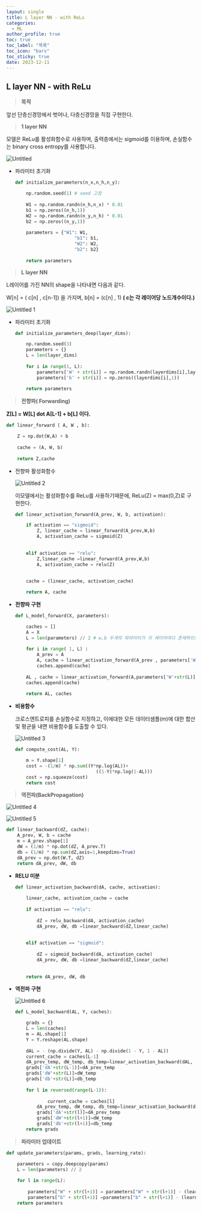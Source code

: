 ```yaml
---
layout: single
title: L layer NN - with ReLu
categories:
  - ML
author_profile: true
toc: true
toc_label: "목록"
toc_icon: "bars"
toc_sticky: true
date: 2023-12-11
---
```


## L layer NN - with ReLu

> **목적**
> 

앞선 단층신경망에서 벗어나, 다층신경망을 직접 구현한다.

> **1 layer NN**
> 

모델은 ReLu를 활성화함수로 사용하며, 출력층에서는 sigmoid를 이용하며, 손실함수는 binary cross entropy를 사용합니다.

![Untitled](https://github.com/Jongwon0280/Jongwon0280.github.io/assets/56438131/b5ea6582-229e-41f8-89ba-770fcaa5ce77)

- 파라미터 초기화
    
    ```python
    def initialize_parameters(n_x,n_h,n_y):
    
    	np.random.seed(1) # seed 고정
    	
    	W1 = np.random.randn(n_h,n_x) * 0.01
    	b1 = np.zeros((n_h,1))
    	W2 = np.random.randn(n_y,n_h) * 0.01
    	b2 = np.zeros((n_y,1))
    	
    	parameters = {"W1": W1,
    	                  "b1": b1,
    	                  "W2": W2,
    	                  "b2": b2}
    	    
    	return parameters
    
    ```
    

> **L layer NN**
> 

L레이어를 가진 NN의 shape을 나타내면 다음과 같다.

W[n] = ( c[n] , c[n-1]) 을 가지며, b[n] = (c[n] , 1) **( c는 각 레이어당 노드개수이다.)**

![Untitled 1](https://github.com/Jongwon0280/Jongwon0280.github.io/assets/56438131/27ea4e14-f232-4a43-ac28-b03ae7eea7f8)

- 파라미터 초기화
    
    ```python
    def initialize_parameters_deep(layer_dims):
    
    	np.random.seed(3)
    	parameters = {}
    	L = len(layer_dims)
    	
    	for i in range(1, L):
    		parameters['W' + str(i)] = np.random.randn(layerdims[i],layerdims[i-1]) * 0.01
    		parameters['b' + str(i)] = np.zeros((layerdims[i],1))
    	
    	return parameters
    ```
    

> **전향파( Forwarding)**
> 

**Z[L] = W[L] dot A[L-1] + b[L] 이다.**

```python
def linear_forward ( A, W , b):

	Z = np.dot(W,A) + b
	
	cache = (A, W, b)
	
	return Z,cache
```

- 전향파 활성화함수
    
    ![Untitled 2](https://github.com/Jongwon0280/Jongwon0280.github.io/assets/56438131/5b03e06b-328e-46b4-ba51-e500763fa4e6)
    
    이모델에서는 활성화함수를 ReLu를 사용하기때문에, ReLu(Z) = max(0,Z)로 구현한다.
    
    ```python
    def linear_activation_forward(A_prev, W, b, activation):
    
    	if activation == "sigmoid":
            Z, linear_cache = linear_forward(A_prev,W,b)
            A, activation_cache = sigmoid(Z)
            
        
        elif activation == "relu":
            Z,linear_cache =linear_forward(A_prev,W,b)
            A, activation_cache = relu(Z)
            
            
        cache = (linear_cache, activation_cache)
    
        return A, cache
    
    ```
    
- **전향파 구현**
    
    ```python
    def L_model_forward(X, parameters):
    
    	caches = []
    	A = X
    	L = len(parameters) // 2 # w,b 두개의 파라미터가 각 레이어마다 존재하므로 //2
    	
    	for i in range( 1, L) :
    		A_prev = A
    		A, cache = linear_activation_forward(A_prev , parameters['W' + str(i)],parameters['b' + str(i)],'relu')
    		caches.append(cache)
    	
    	AL , cache = linear_activation_forward(A,parameters['W'+str(L)],parameters['b' + str(L)],'sigmoid')
    	caches.append(cache)
    	
    	return AL, caches
    ```
    

- **비용함수**
    
    크로스엔트로피를 손실함수로 지정하고, 이에대한 모든 데이터샘플(m)에 대한 합산 및 평균을 내면 비용함수를 도출할 수 있다.
    
    ![Untitled 3](https://github.com/Jongwon0280/Jongwon0280.github.io/assets/56438131/4477a1fe-2008-497b-a555-57d720d4afa7)
    
    ```python
    def compute_cost(AL, Y):
    
    	m = Y.shape[1]
    	cost = -(1/m) * np.sum((Y*np.log(AL))+
    	                          ((1-Y)*np.log(1-AL)))
    	cost = np.squeeze(cost)
    	return cost
    ```
    

> **역전파(BackPropagation)**
> 

![Untitled 4](https://github.com/Jongwon0280/Jongwon0280.github.io/assets/56438131/f6169684-e443-4516-99eb-a7520ab61915)

![Untitled 5](https://github.com/Jongwon0280/Jongwon0280.github.io/assets/56438131/c3c86d47-0cdd-4a7b-b0df-91561cf33d95)

```python
def linear_backward(dZ, cache):
	A_prev, W, b = cache
	m = A_prev.shape[1]
	dW = (1/m) * np.dot(dZ, A_prev.T)
	db = (1/m) * np.sum(dZ,axis=1,keepdims=True)
	dA_prev = np.dot(W.T, dZ)
	return dA_prev, dW, db
```

- **RELU 미분**
    
    ```python
    def linear_activation_backward(dA, cache, activation):
        
        linear_cache, activation_cache = cache
        
        if activation == "relu":
            
            dZ = relu_backward(dA, activation_cache)
            dA_prev, dW, db =linear_backward(dZ,linear_cache)
            
            
        elif activation == "sigmoid":
            
            dZ = sigmoid_backward(dA, activation_cache)
            dA_prev, dW, db =linear_backward(dZ,linear_cache)
            
        
        return dA_prev, dW, db
    ```
    

- **역전파 구현**
    
    ![Untitled 6](https://github.com/Jongwon0280/Jongwon0280.github.io/assets/56438131/8a7c21e5-3377-418c-bf28-d053c29903d1)
    
    ```python
    def L_model_backward(AL, Y, caches):
    
    	grads = {}
    	L = len(caches) 
    	m = AL.shape[1]
    	Y = Y.reshape(AL.shape)
    	
    	dAL = - (np.divide(Y, AL) - np.divide(1 - Y, 1 - AL))
    	current_cache = caches[L-1]
    	dA_prev_temp, dW_temp, db_temp=linear_activation_backward(dAL, current_cache, activation='sigmoid')
    	grads['dA'+str(L-1)]=dA_prev_temp
    	grads['dW'+str(L)]=dW_temp
    	grads['db'+str(L)]=db_temp
    	
    	for l in reversed(range(L-1)):
    	
    			current_cache = caches[l]
    	    dA_prev_temp, dW_temp, db_temp=linear_activation_backward(dA_prev_temp, current_cache, activation='relu')
    	    grads['dA'+str(l)]=dA_prev_temp
    	    grads['dW'+str(l+1)]=dW_temp
    	    grads['db'+str(l+1)]=db_temp
    	return grads
    ```
    

> **파라미터 업데이트**
> 

```python
def update_parameters(params, grads, learning_rate):

	parameters = copy.deepcopy(params)
	L = len(parameters) // 2
	
	for l in range(L):
	        
	    parameters["W" + str(l+1)] = parameters["W" + str(l+1)] - (learning_rate*grads["dW" + str(l+1)])
	    parameters["b" + str(l+1)] =parameters["b" + str(l+1)] - (learning_rate*grads["db" + str(l+1)])
	return parameters
```
